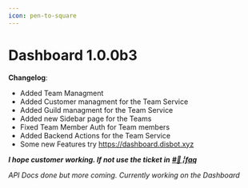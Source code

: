 ```yaml
---
icon: pen-to-square
---
```


# Dashboard 1.0.0b3

**Changelog**:

* Added Team Managment
* Added Customer managment for the Team Service
* Added Guild managment for the Team Service
* Added new Sidebar page for the Teams
* Fixed Team Member Auth for Team members
* Added Backend Actions for the Team Service
* Some new Features try https://dashboard.disbot.xyz

_**I hope customer working. If not use the ticket in**_ [_**#📔╎faq**_](https://discord.com/channels/1084507523492626522/1163770371963633757)

_API Docs done but more coming. Currently working on the Dashboard_

